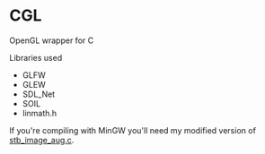 # CGL
OpenGL wrapper for C

Libraries used
  * GLFW
  * GLEW
  * SDL_Net
  * SOIL
  * linmath.h

If you're compiling with MinGW you'll need my modified version of [stb_image_aug.c](https://gist.github.com/TheLumaio/6d032f009a77c95d9d1783d8201b09f2).
